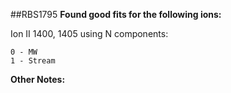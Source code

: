 ##RBS1795
**Found good fits for the following ions:**

Ion II 1400, 1405 using N components:
```
0 - MW
1 - Stream
```


**Other Notes:**

